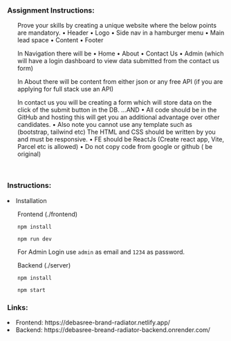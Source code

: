 <h3> Assignment Instructions:</h3>
<ul>Prove your skills by creating a unique website where the below points are mandatory.
• Header
• Logo
• Side nav in a hamburger menu
• Main lead space
• Content
• Footer

In Navigation there will be
• Home
• About
• Contact Us
• Admin (which will have a login dashboard to view data submitted from the contact us form)

In About there will be content from either json or any free API (if you are applying for full stack use an API)

In contact us you will be creating a form which will store data on the click of the submit button in the DB.
…AND
• All code should be in the GitHub and hosting this will get you an additional advantage over other candidates.
• Also note you cannot use any template such as (bootstrap, tailwind etc) The HTML and CSS should be written by you and must be responsive.
• FE should be ReactJs (Create react app, Vite, Parcel etc is allowed)
• Do not copy code from google or github ( be original)</ul>
<br>

<h3>Instructions: </h3>
<li>Installation</li>
<ul>Frontend (./frontend)</ul>
<ul><code>npm install</code></ul>
<ul><code>npm run dev</code></ul>
<ul>For Admin Login use <code>admin</code> as email and <code>1234</code> as password.</ul>
<ul>Backend (./server)</ul>
<ul><code>npm install</code></ul>
<ul><code>npm start</code></ul>
<h3>Links:</h3>
<li>Frontend: https://debasree-brand-radiator.netlify.app/</li>
<li>Backend: https://debasree-breand-radiator-backend.onrender.com/</li>

